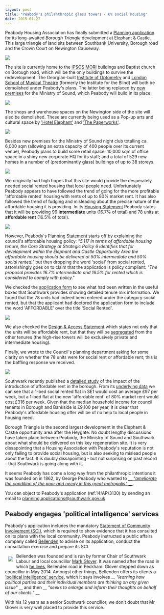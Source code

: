```yaml
---
layout: post
title: "Peabody's philanthropic glass towers - 0% social housing"
date: 2015-01-27
---
```

Peabody Housing Association has finally submitted a [Planning application](http://planningonline.southwark.gov.uk/AcolNetCGI.exe?ACTION=UNWRAP&RIPNAME=Root.PgeDocs&TheSystemkey=9556404) for its long-awaited _Borough Triangle_ development at Elephant & Castle. This large triangle of land sits between Southbank University, Borough road and the Crown Court on Newington Causeway.  

![](http://crappistmartin.github.io/images/BoroughTriangle.png)

The site is currently home to the [IPSOS MORI](https://www.ipsos-mori.com/) buildings and Baptist church on Borough road, which will be the only buildings to survive the redevelopment. The Georgian-built [Institute of Optometry](http://www.ioo.org.uk/) and [London School of Musical Theatre](http://www.thestage.co.uk/news/2015/01/london-school-musical-theatre-relocate-southwark-site-demolished/) (formerly the Institute for the Blind) will both be demolished under Peabody's plans. The latter being replaced by [new premises](http://crappistmartin.github.io/images/NewMinistryOfSound.png) for the Ministry of Sound, which Peabody will build in its place.     
  
![](http://crappistmartin.github.io/images/boroughtriangle.jpg)

The shops and warehouse spaces on the Newington side of the site will also be demolished. These are currently being used as a Pop-up arts and cultural space by ['Hotel Elephant'](http://www.hotelelephant.co.uk/) and ['The Paperworks'](http://www.thepaperworks.co.uk/).  

![](http://crappistmartin.github.io/images/HotelElephant_Paperworks.jpg)

Besides new premises for the Ministry of Sound night club totalling ca. 6,000 sqm (allowing an extra capacity of 400 people over its current venue), Peabody plans to build some retail space; 10,000 sqm of office space in a shiny new corporate HQ for its staff; and a total of 529 new homes in a number of (predominantly glass) buildings of up to 38 storeys.

![](http://crappistmartin.github.io/images/Peabody_BoroughTriangle.png)

We originally had high hopes that this site would provide the desperately needed social rented housing that local people need. Unfortunately Peabody appears to have followed the trend of going for the more profitable 'affordable rented' housing with rents of up to 80% market rent. It has also followed the trend of fudging and misleading about the precise nature of the affordable housing it is providing. In its [Housing Statement](http://planningonline.southwark.gov.uk/DocsOnline/Documents/387231_1.pdf) Peabody states that it will be providing 96 __intermediate__ units (16.7% of total) and 78 units at __affordable rent__ (16.5% of total). 

![](http://crappistmartin.github.io/images/affordable_rent_peabody.png)

However, Peabody's [Planning Statement](http://planningonline.southwark.gov.uk/DocsOnline/Documents/387199_1.pdf) starts off by explaining the council's affordable housing policy: _"5.117 In terms of affordable housing tenure, the Core Strategy at Strategic Policy 6 identifies that for development within the Elephant and Castle Opportunity Area the affordable housing should be delivered at 50% intermediate and 50% social rented."_ but then dropping the word 'social' from social rented, astonishingly goes on to claim that the application is policy compliant: _"The proposal provides 16.7% intermediate and 16.5% for rented which is considered to comply with policy."_ 

We checked the [application form](http://planningonline.southwark.gov.uk/DocsOnline/Documents/387188_1.pdf) to see what had been written in the useful boxes that Southwark provides showing detailed tenure mix information. We found that the 78 units had indeed been entered under the category social rented, but that the applicant had doctored the application form to include the word 'AFFORDABLE' over the title 'Social Rented'. 

![](http://crappistmartin.github.io/images/Peabody_ApplicationForm.png)

We also checked the [Design & Access Statement](http://planningonline.southwark.gov.uk/DocsOnline/Documents/388020_1.pdf) which states not only that the units will be affordable rent, but that they will be [segregated](http://crappistmartin.github.io/images/Peabody_TenureMix.png) from the other tenures (the high-rise towers will be exclusively private and intermediate housing).  
 
Finally, we wrote to the Council's planning department asking for some clarity on whether the 78 units were for social rent or affordable rent; this is the baffling response we received.   

![](http://crappistmartin.github.io/images/EmailDanielDavies.png)

Southwark recently published a [detailed study](http://www.southwark.gov.uk/downloads/download/2914/affordable_rent_in_southwark_2011) of the impact of the introduction of affordable rent in the borough. From its [underlying data](http://www.southwark.gov.uk/download/downloads/id/11603/affordable_rent_study_december_2014_update) we can see that a 1-bed social rented flat in SE1 would cost an average £97 per week, but a 1-bed flat at the new 'affordable rent' of 80% market rent would cost £316 per week. Given that the median household income for council tenants in Borough and Bankside is £9,100 per year, it is clear that Peabody's affordable housing offer will be of no help to local people in housing need.    


Borough Triangle is the second largest development in the Elephant & Castle opportunity area after the Heygate. No doubt lengthy discussions have taken place between Peabody, the Ministry of Sound and Southwark about what should be delivered on this key regeneration site. It is very dissapointing that a Housing Association with Peabody's reputation is not only failing to provide social housing, but is also seeking to mislead people about the fact. It is doubly dissapointing - but not surprising on past record - that Southwark is going along with it.

It seems Peabody has come a long way from the philanthropic intentions it was founded on in 1862, by George Peabody who wanted to [__ _"ameliorate the condition of the poor and needy in this great metropolis"_ __](http://www.peabody.org.uk/about-us/our-story). 

You can object to Peabody's application (ref:14/AP/3130) by sending an email to planning.applications@southwark.gov.uk 

## Peabody engages 'political intelligence' services 
Peabody's application includes the mandatory [Statement of Community Involvement (SCI)](http://planningonline.southwark.gov.uk/DocsOnline/Documents/387210_1.pdf), which is required to show evidence that it has consulted on its plans with the local community. Peabody instructed a public affairs company called [Bellenden](http://www.bellenden.co.uk/about-us/specialist-expertise/property-development/) to advise on its application, conduct the consultation exercise and prepare its SCI.  

<img src="http://www.bellenden.co.uk/wp-content/uploads/2014/01/MarkGloverColour.jpg" align="left" style="margin:10px">Bellenden was founded and is run by former Chair of Southwark Labour and local councillor [Mark Glover](https://uk.linkedin.com/in/glovermark). It was named after the road in which [he lives](http://www.southwark.gov.uk/download/downloads/id/4075/statement_of_persons_nominated_and_notice_of_poll), Bellenden road in Peckham. Glover stepped down as councillor in May 2014. Amongst other things, Bellenden offers its clients a ['political intelligence' service](http://www.bellenden.co.uk/public-affairs/political-intelligence/), which it says involves __ _"learning how political parties and their individual members are thinking on any given issue"_ __ and then __ _"seeks to enlarge and inform their thoughts on behalf of our clients."_ __  

With his 12 years as a senior Southwark councillor, we don't doubt that Mr Glover is very well placed to provide this service.
